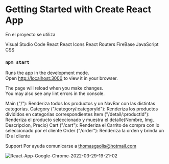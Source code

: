 # Getting Started with Create React App

En el proyecto se utiliza

Visual Studio Code
React
React Icons
React Routers
FireBase
JavaScript
CSS

### `npm start`

Runs the app in the development mode.\
Open [http://localhost:3000](http://localhost:3000) to view it in your browser.

The page will reload when you make changes.\
You may also see any lint errors in the console.

Main ("/"): Renderiza todos los productos y un NavBar con las distintas categorias.
Category ("/category/:categoryId"): Renderiza los productos divididos en categorias correspondientes
Item ("/detail/:productId"): Renderiza el producto seleccionado y muestra el detalle(Nombre, Img, Descripcion, Precio)
Cart ("/cart"): Renderiza el Carrito de compra con lo seleccionado por el cliente
Order ("/order"): Renderiza la orden y brinda un ID al cliente

Support
Por ayuda comunicarse a thomasgsolis@hotmail.com


![React-App-Google-Chrome-2022-03-29-19-21-02](https://user-images.githubusercontent.com/91555445/160720780-cb684425-15aa-4adb-a807-558ed0412783.gif)
